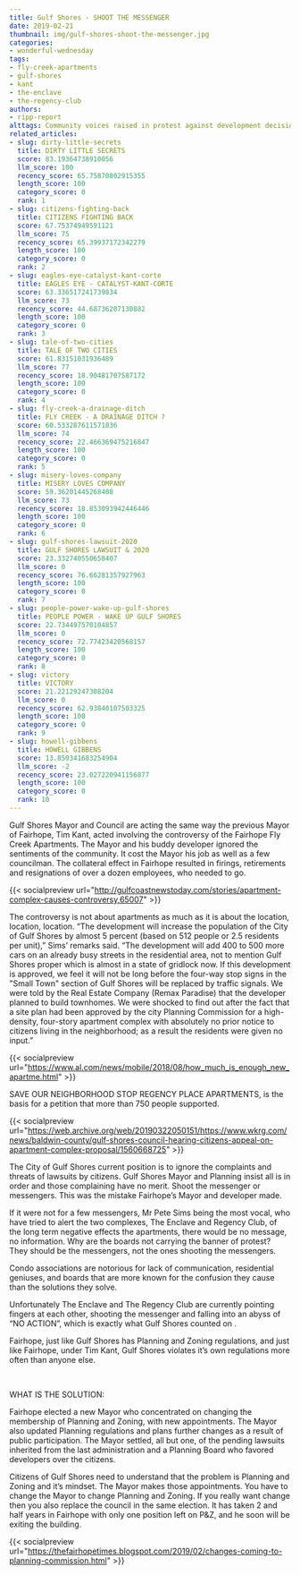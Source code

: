 ```yaml
---
title: Gulf Shores - SHOOT THE MESSENGER
date: 2019-02-21
thumbnail: img/gulf-shores-shoot-the-messenger.jpg
categories:
- wonderful-wednesday
tags:
- fly-creek-apartments
- gulf-shores
- kant
- the-enclave
- the-regency-club
authors:
- ripp-report
alttags: Community voices raised in protest against development decisions, mirroring a past controversy
related_articles:
- slug: dirty-little-secrets
  title: DIRTY LITTLE SECRETS
  score: 83.19364738910056
  llm_score: 100
  recency_score: 65.75870802915355
  length_score: 100
  category_score: 0
  rank: 1
- slug: citizens-fighting-back
  title: CITIZENS FIGHTING BACK
  score: 67.75374949591121
  llm_score: 75
  recency_score: 65.39937172342279
  length_score: 100
  category_score: 0
  rank: 2
- slug: eagles-eye-catalyst-kant-corte
  title: EAGLES EYE - CATALYST-KANT-CORTE
  score: 63.336517241739834
  llm_score: 73
  recency_score: 44.68736207130882
  length_score: 100
  category_score: 0
  rank: 3
- slug: tale-of-two-cities
  title: TALE OF TWO CITIES
  score: 61.83151031936489
  llm_score: 77
  recency_score: 18.90481707587172
  length_score: 100
  category_score: 0
  rank: 4
- slug: fly-creek-a-drainage-ditch
  title: FLY CREEK - A DRAINAGE DITCH ?
  score: 60.533287611571836
  llm_score: 74
  recency_score: 22.466369475216847
  length_score: 100
  category_score: 0
  rank: 5
- slug: misery-loves-company
  title: MISERY LOVES COMPANY
  score: 59.36201445268408
  llm_score: 73
  recency_score: 18.853093942446446
  length_score: 100
  category_score: 0
  rank: 6
- slug: gulf-shores-lawsuit-2020
  title: GULF SHORES LAWSUIT & 2020
  score: 23.332740550658407
  llm_score: 0
  recency_score: 76.66281357927963
  length_score: 100
  category_score: 0
  rank: 7
- slug: people-power-wake-up-gulf-shores
  title: PEOPLE POWER - WAKE UP GULF SHORES
  score: 22.734497570104857
  llm_score: 0
  recency_score: 72.77423420568157
  length_score: 100
  category_score: 0
  rank: 8
- slug: victory
  title: VICTORY
  score: 21.22129247308204
  llm_score: 0
  recency_score: 62.93840107503325
  length_score: 100
  category_score: 0
  rank: 9
- slug: howell-gibbens
  title: HOWELL GIBBENS
  score: 13.850341683254904
  llm_score: -2
  recency_score: 23.027220941156877
  length_score: 100
  category_score: 0
  rank: 10
---
```

Gulf Shores Mayor and Council are acting the same way the previous Mayor of Fairhope, Tim Kant, acted involving the controversy of the Fairhope Fly Creek Apartments. The Mayor and his buddy developer ignored the sentiments of the community. It cost the Mayor his job as well as a few councilman. The collateral effect in Fairhope resulted in firings, retirements and resignations of over a dozen employees, who needed to go.

{{< socialpreview url="http://gulfcoastnewstoday.com/stories/apartment-complex-causes-controversy,65007" >}}

The controversy is not about apartments as much as it is about the location, location, location. “The development will increase the population of the City of Gulf Shores by almost 5 percent (based on 512 people or 2.5 residents per unit),” Sims’ remarks said. “The development will add 400 to 500 more cars on an already busy streets in the residential area, not to mention Gulf Shores proper which is almost in a state of gridlock now. If this development is approved, we feel it will not be long before the four-way stop signs in the "Small Town" section of Gulf Shores will be replaced by traffic signals. We were told by the Real Estate Company (Remax Paradise) that the developer planned to build townhomes. We were shocked to find out after the fact that a site plan had been approved by the city Planning Commission for a high-density, four-story apartment complex with absolutely no prior notice to citizens living in the neighborhood; as a result the residents were given no input.”

{{< socialpreview url="https://www.al.com/news/mobile/2018/08/how_much_is_enough_new_apartme.html" >}}

SAVE OUR NEIGHBORHOOD STOP REGENCY PLACE APARTMENTS, is the basis for a petition that more than 750 people supported.

{{< socialpreview url="https://web.archive.org/web/20190322050151/https://www.wkrg.com/news/baldwin-county/gulf-shores-council-hearing-citizens-appeal-on-apartment-complex-proposal/1560668725" >}}

The City of Gulf Shores current position is to ignore the complaints and threats of lawsuits by citizens. Gulf Shores Mayor and Planning insist all is in order and those complaining have no merit. Shoot the messenger or messengers. This was the mistake Fairhope’s Mayor and developer made.

If it were not for a few messengers, Mr Pete Sims being the most vocal, who have tried to alert the two complexes, The Enclave and Regency Club, of the long term negative effects the apartments, there would be no message, no information. Why are the boards not carrying the banner of protest? They should be the messengers, not the ones shooting the messengers.

Condo associations are notorious for lack of communication, residential geniuses, and boards that are more known for the confusion they cause than the solutions they solve.

Unfortunately The Enclave and The Regency Club are currently pointing fingers at each other, shooting the messenger and falling into an abyss of “NO ACTION”, which is exactly what Gulf Shores counted on .

Fairhope, just like Gulf Shores has Planning and Zoning regulations, and just like Fairhope, under Tim Kant, Gulf Shores violates it’s own regulations more often than anyone else.

 

WHAT IS THE SOLUTION:

Fairhope elected a new Mayor who concentrated on changing the membership of Planning and Zoning, with new appointments. The Mayor also updated Planning regulations and plans further changes as a result of public participation. The Mayor settled, all but one, of the pending lawsuits inherited from the last administration and a Planning Board who favored developers over the citizens.

Citizens of Gulf Shores need to understand that the problem is Planning and Zoning and it’s mindset. The Mayor makes those appointments. You have to change the Mayor to change Planning and Zoning. If you really want change then you also replace the council in the same election. It has taken 2 and half years in Fairhope with only one position left on P&Z, and he soon will be exiting the building.

{{< socialpreview url="https://thefairhopetimes.blogspot.com/2019/02/changes-coming-to-planning-commission.html" >}}
